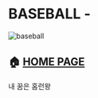 # BASEBALL - 
![baseball](https://user-images.githubusercontent.com/119985173/236123763-b54cada4-17d6-4acb-85c8-a30ce8fd79b0.PNG)

## 🏠 [HOME PAGE](http://hanyoko.dothome.co.kr/baseball)
내 꿈은 홈런왕

